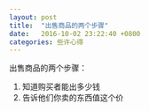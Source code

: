 ```yaml
---
layout: post
title:  "出售商品的两个步骤"
date:   2016-10-02 23:22:40 +0800
categories: 些许心得
---
```


出售商品的两个步骤：

1. 知道购买者能出多少钱
2. 告诉他们你卖的东西值这个价